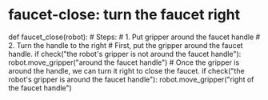# faucet-close: turn the faucet right
def faucet_close(robot):
    # Steps:
    #  1. Put gripper around the faucet handle
    #  2. Turn the handle to the right
    # First, put the gripper around the faucet handle.
    if check("the robot's gripper is not around the faucet handle"):
        robot.move_gripper("around the faucet handle")
    # Once the gripper is around the handle, we can turn it right to close the faucet.
    if check("the robot's gripper is around the faucet handle"):
        robot.move_gripper("right of the faucet handle")